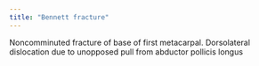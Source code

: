 ```yaml
---
title: "Bennett fracture"
---
```

Noncomminuted fracture of base of first metacarpal. Dorsolateral dislocation due to unopposed pull from abductor pollicis longus

